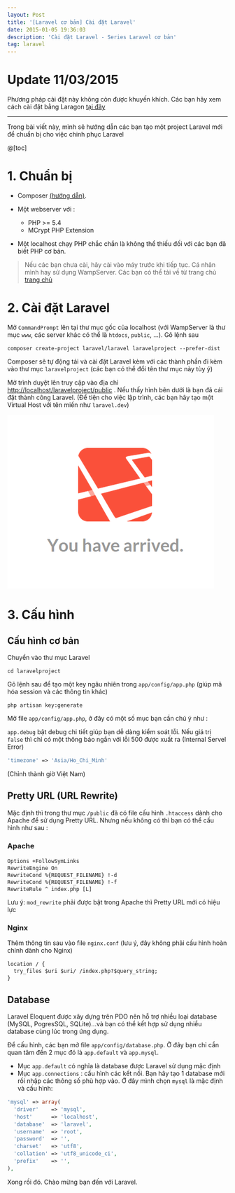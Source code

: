 ```yaml
---
layout: Post
title: '[Laravel cơ bản] Cài đặt Laravel'
date: 2015-01-05 19:36:03
description: 'Cài đặt Laravel - Series Laravel cơ bản'
tag: laravel
---
```


# Update 11/03/2015

Phương pháp cài đặt này không còn được khuyến khích. Các bạn hãy xem cách cài đặt bằng Laragon [tại đây](/laragon-cai-dat-laravel-trong-mot-phut/)

---

Trong bài viết này, mình sẽ hướng dẫn các bạn tạo một project Laravel mới để chuẩn bị cho việc chinh phục Laravel

@[toc]

# 1. Chuẩn bị

- Composer [(hướng dẫn)](/quan-li-cac-thu-vien-php-voi-composer/ "Quản lí các thư viện PHP với Composer").
- Một webserver với :

  - PHP >= 5.4
  - MCrypt PHP Extension

- Một localhost chạy PHP chắc chắn là không thể thiếu
 đối với các bạn đã biết PHP cơ bản.

> Nếu các bạn chưa cài, hãy cài vào máy trước khi tiếp tục.
> Cá nhân mình hay sử dụng WampServer.
> Các bạn có thể tải về từ trang chủ [trang chủ](http://www.wampserver.com/en/)

# 2. Cài đặt Laravel

Mở `CommandPrompt` lên tại thư mục gốc của localhost (với WampServer là thư mục `www`, các server khác có thể là `htdocs`, `public`, …). Gõ lệnh sau

```shell
composer create-project laravel/laravel laravelproject --prefer-dist
```

Composer sẽ tự động tải và cài đặt Laravel kèm với các thành phần đi kèm vào thư mục `laravelproject` (các bạn có thể đổi tên thư mục này tùy ý)

Mở trình duyệt lên truy cập vào địa chỉ [http://localhost/laravelproject/public](http://localhost/laravelproject/public) . Nếu thấy hình bên dưới là bạn đã cái đặt thành công Laravel. (Để tiện cho việc lập trình, các bạn hãy tạo một Virtual Host với tên miền như `laravel.dev`)

![laravel-welcome](/images/2015/01/laravel-welcome.png)

# 3. Cấu hình

## Cấu hình cơ bản

Chuyển vào thư mục Laravel

```shell
cd laravelproject
```

Gõ lệnh sau để tạo một key ngâu nhiên trong `app/config/app.php`
(giúp mã hóa session và các thông tin khác)

```shell
php artisan key:generate
```

Mở file `app/config/app.php`, ở đây có một số mục bạn cần chú ý như :

`app.debug` bật debug chi tiết giúp bạn dễ dàng kiểm soát lỗi. Nếu giá trị `false` thì chỉ có một thông báo ngắn với lỗi 500 được xuất ra (Internal Servel Error)

```php
'timezone' => 'Asia/Ho_Chi_Minh'
```

(Chỉnh thành giờ Việt Nam)

## Pretty URL (URL Rewrite)

Mặc định thì trong thư mục `/public` đã có file cấu hình `.htaccess` dành cho Apache để sử dụng Pretty URL. Nhưng nếu không có thì bạn có thể cấu hình như sau :

### Apache

```noop
Options +FollowSymLinks
RewriteEngine On
RewriteCond %{REQUEST_FILENAME} !-d
RewriteCond %{REQUEST_FILENAME} !-f
RewriteRule ^ index.php [L]
```

Lưu ý: `mod_rewrite` phải được bật trong Apache thì Pretty URL mới có hiệu lực

### Nginx

Thêm thông tin sau vào file `nginx.conf` (lưu ý, đây không phải cấu hình hoàn chỉnh dành cho Nginx)

```noop
location / {
  try_files $uri $uri/ /index.php?$query_string;
}
```

## Database

Laravel Eloquent được xây dựng trên PDO nên hỗ trợ nhiều loại database (MySQL, PogresSQL, SQLite)...và bạn có thể kết hợp sử dụng nhiều database cùng lúc trong ứng dụng.

Để cấu hình, các bạn mở file `app/config/database.php`. Ở đây bạn chỉ cần quan tâm đến 2 mục đó là `app.default` và `app.mysql`.

- Mục `app.default` có nghĩa là database được Laravel sử dụng mặc định
- Mục `app.connections` : cấu hình các kết nối. Bạn hãy tạo 1 database mới rồi nhập các thông số phù hợp vào. Ở đây mình chọn `mysql` là mặc định và cấu hình:

```php
'mysql' => array(
  'driver'    => 'mysql',
  'host'      => 'localhost',
  'database'  => 'laravel',
  'username'  => 'root',
  'password'  => '',
  'charset'   => 'utf8',
  'collation' => 'utf8_unicode_ci',
  'prefix'    => '',
),
```

Xong rồi đó. Chào mừng bạn đến với Laravel.
